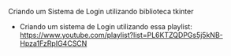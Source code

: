 Criando um Sistema de Login utilizando biblioteca tkinter
- Criando um sistema de Login utilizando essa playlist: https://www.youtube.com/playlist?list=PL6KTZQDPGs5j5kNB-Hpza1FzRpIG4CSCN
